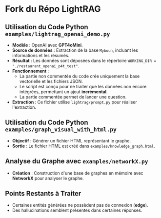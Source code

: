 # Fork du Répo LightRAG

## Utilisation du Code Python `examples/lightrag_openai_demo.py`

- **Modèle** : OpenAI avec **GPT4oMini**.
- **Source de données** : Extraction de la base `Myboun`, incluant les informations et les résumés.
- **Résultat** : Les données sont déposées dans le répertoire `WORKING_DIR = "./restaurant_openai_p4t_test"`.
- **Fonctionnement** :
  - La partie non commentée du code crée uniquement la base vectorielle et les fichiers JSON.
  - Le script est conçu pour ne traiter que les données non encore intégrées, permettant un ajout **incrémental**.
  - La partie commentée permet de lancer une question.
- **Extraction** : Ce fichier utilise `lightrag/prompt.py` pour réaliser l'extraction.

## Utilisation du Code Python `examples/graph_visual_with_html.py`

- **Objectif** : Générer un fichier HTML représentant le graphe.
- **Sortie** : Le fichier HTML est créé dans `examples/knowledge_graph.html`.

## Analyse du Graphe avec `examples/networkX.py`

- **Création** : Construction d'une base de graphes en mémoire avec **NetworkX** pour analyser le graphe.

## Points Restants à Traiter

- Certaines entités générées ne possèdent pas de connexion (**edge**).
- Des hallucinations semblent présentes dans certaines réponses.
